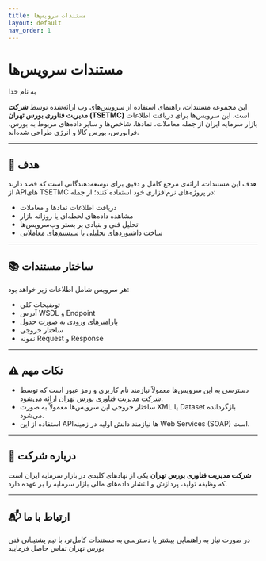 ```yaml
---
title: مستندات سرویس‌ها
layout: default
nav_order: 1
---
```



# مستندات سرویس‌ها

به نام خدا

این مجموعه مستندات، راهنمای استفاده از سرویس‌های وب ارائه‌شده توسط **شرکت مدیریت فناوری بورس تهران (TSETMC)** است. این سرویس‌ها برای دریافت اطلاعات بازار سرمایه ایران از جمله معاملات، نمادها، شاخص‌ها و سایر داده‌های مربوط به بورس، فرابورس، بورس کالا و انرژی طراحی شده‌اند.

---

## 🎯 هدف

هدف این مستندات، ارائه‌ی مرجع کامل و دقیق برای توسعه‌دهندگانی است که قصد دارند از APIهای TSETMC در پروژه‌های نرم‌افزاری خود استفاده کنند؛ از جمله:

- دریافت اطلاعات نمادها و معاملات
- مشاهده داده‌های لحظه‌ای یا روزانه بازار
- تحلیل فنی و بنیادی بر بستر وب‌سرویس‌ها
- ساخت داشبوردهای تحلیلی یا سیستم‌های معاملاتی

---

## 📚 ساختار مستندات

هر سرویس شامل اطلاعات زیر خواهد بود:

- توضیحات کلی
- آدرس WSDL و Endpoint
- پارامترهای ورودی به صورت جدول
- ساختار خروجی
- نمونه Request و Response

---

## ⚠️ نکات مهم

- دسترسی به این سرویس‌ها معمولاً نیازمند نام کاربری و رمز عبور است که توسط شرکت مدیریت فناوری بورس تهران ارائه می‌شود.
- ساختار خروجی این سرویس‌ها معمولاً به صورت XML یا Dataset بازگردانده می‌شود.
- استفاده از این APIها نیازمند دانش اولیه در زمینه Web Services (SOAP) است.

---

## 🏢 درباره شرکت

**شرکت مدیریت فناوری بورس تهران** یکی از نهادهای کلیدی در بازار سرمایه ایران است که وظیفه تولید، پردازش و انتشار داده‌های مالی بازار سرمایه را بر عهده دارد.

---

## 📬 ارتباط با ما

در صورت نیاز به راهنمایی بیشتر یا دسترسی به مستندات کامل‌تر، با تیم پشتیبانی فنی بورس تهران تماس حاصل فرمایید